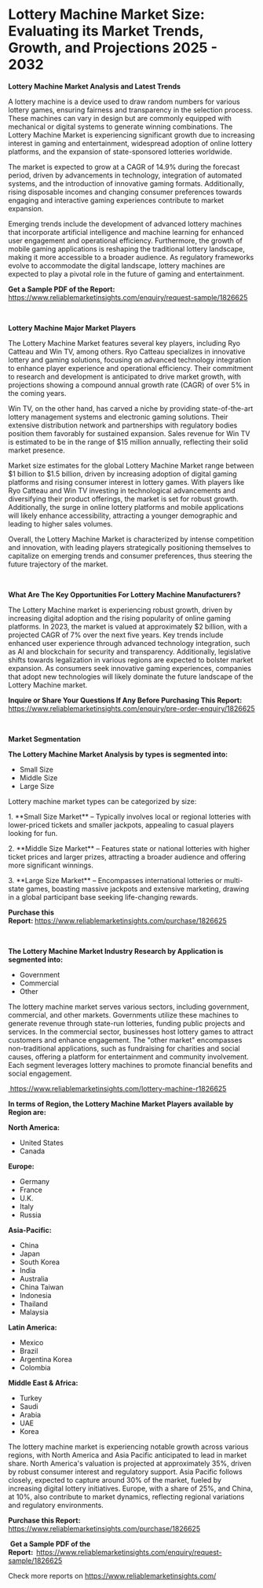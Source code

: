 <p><h1>Lottery Machine Market Size: Evaluating its Market Trends, Growth, and Projections 2025 - 2032</h1></p><p><strong>Lottery Machine Market Analysis and Latest Trends</strong></p>
<p><p>A lottery machine is a device used to draw random numbers for various lottery games, ensuring fairness and transparency in the selection process. These machines can vary in design but are commonly equipped with mechanical or digital systems to generate winning combinations. The Lottery Machine Market is experiencing significant growth due to increasing interest in gaming and entertainment, widespread adoption of online lottery platforms, and the expansion of state-sponsored lotteries worldwide. </p><p>The market is expected to grow at a CAGR of 14.9% during the forecast period, driven by advancements in technology, integration of automated systems, and the introduction of innovative gaming formats. Additionally, rising disposable incomes and changing consumer preferences towards engaging and interactive gaming experiences contribute to market expansion. </p><p>Emerging trends include the development of advanced lottery machines that incorporate artificial intelligence and machine learning for enhanced user engagement and operational efficiency. Furthermore, the growth of mobile gaming applications is reshaping the traditional lottery landscape, making it more accessible to a broader audience. As regulatory frameworks evolve to accommodate the digital landscape, lottery machines are expected to play a pivotal role in the future of gaming and entertainment.</p></p>
<p><strong>Get a Sample PDF of the Report:&nbsp;</strong> <a href="https://www.reliablemarketinsights.com/enquiry/request-sample/1826625?utm_campaign=2564&utm_medium=2&utm_source=Github&utm_content=ia&utm_term=09042025&utm_id=lottery-machine">https://www.reliablemarketinsights.com/enquiry/request-sample/1826625</a></p>
<p>&nbsp;</p>
<p><strong>Lottery Machine Major Market Players</strong></p>
<p><p>The Lottery Machine Market features several key players, including Ryo Catteau and Win TV, among others. Ryo Catteau specializes in innovative lottery and gaming solutions, focusing on advanced technology integration to enhance player experience and operational efficiency. Their commitment to research and development is anticipated to drive market growth, with projections showing a compound annual growth rate (CAGR) of over 5% in the coming years.</p><p>Win TV, on the other hand, has carved a niche by providing state-of-the-art lottery management systems and electronic gaming solutions. Their extensive distribution network and partnerships with regulatory bodies position them favorably for sustained expansion. Sales revenue for Win TV is estimated to be in the range of $15 million annually, reflecting their solid market presence.</p><p>Market size estimates for the global Lottery Machine Market range between $1 billion to $1.5 billion, driven by increasing adoption of digital gaming platforms and rising consumer interest in lottery games. With players like Ryo Catteau and Win TV investing in technological advancements and diversifying their product offerings, the market is set for robust growth. Additionally, the surge in online lottery platforms and mobile applications will likely enhance accessibility, attracting a younger demographic and leading to higher sales volumes.</p><p>Overall, the Lottery Machine Market is characterized by intense competition and innovation, with leading players strategically positioning themselves to capitalize on emerging trends and consumer preferences, thus steering the future trajectory of the market.</p></p>
<p>&nbsp;</p>
<p><strong>What Are The Key Opportunities For Lottery Machine Manufacturers?</strong></p>
<p><p>The Lottery Machine market is experiencing robust growth, driven by increasing digital adoption and the rising popularity of online gaming platforms. In 2023, the market is valued at approximately $2 billion, with a projected CAGR of 7% over the next five years. Key trends include enhanced user experience through advanced technology integration, such as AI and blockchain for security and transparency. Additionally, legislative shifts towards legalization in various regions are expected to bolster market expansion. As consumers seek innovative gaming experiences, companies that adopt new technologies will likely dominate the future landscape of the Lottery Machine market.</p></p>
<p><strong>Inquire or Share Your Questions If Any Before Purchasing This Report:</strong> <a href="https://www.reliablemarketinsights.com/enquiry/pre-order-enquiry/1826625?utm_campaign=2564&utm_medium=2&utm_source=Github&utm_content=ia&utm_term=09042025&utm_id=lottery-machine">https://www.reliablemarketinsights.com/enquiry/pre-order-enquiry/1826625</a></p>
<p>&nbsp;</p>
<p><strong>Market Segmentation</strong></p>
<p><strong>The Lottery Machine Market Analysis by types is segmented into:</strong></p>
<p><ul><li>Small Size</li><li>Middle Size</li><li>Large Size</li></ul></p>
<p><p>Lottery machine market types can be categorized by size: </p><p>1. **Small Size Market** – Typically involves local or regional lotteries with lower-priced tickets and smaller jackpots, appealing to casual players looking for fun.</p><p>2. **Middle Size Market** – Features state or national lotteries with higher ticket prices and larger prizes, attracting a broader audience and offering more significant winnings.</p><p>3. **Large Size Market** – Encompasses international lotteries or multi-state games, boasting massive jackpots and extensive marketing, drawing in a global participant base seeking life-changing rewards.</p></p>
<p><strong>Purchase this Report:&nbsp;</strong><a href="https://www.reliablemarketinsights.com/purchase/1826625?utm_campaign=2564&utm_medium=2&utm_source=Github&utm_content=ia&utm_term=09042025&utm_id=lottery-machine">https://www.reliablemarketinsights.com/purchase/1826625</a></p>
<p>&nbsp;</p>
<p><strong>The Lottery Machine Market Industry Research by Application is segmented into:</strong></p>
<p><ul><li>Government</li><li>Commercial</li><li>Other</li></ul></p>
<p><p>The lottery machine market serves various sectors, including government, commercial, and other markets. Governments utilize these machines to generate revenue through state-run lotteries, funding public projects and services. In the commercial sector, businesses host lottery games to attract customers and enhance engagement. The "other market" encompasses non-traditional applications, such as fundraising for charities and social causes, offering a platform for entertainment and community involvement. Each segment leverages lottery machines to promote financial benefits and social engagement.</p></p>
<p><a href="https://www.reliablemarketinsights.com/lottery-machine-r1826625?utm_campaign=2564&utm_medium=2&utm_source=Github&utm_content=ia&utm_term=09042025&utm_id=lottery-machine">&nbsp;https://www.reliablemarketinsights.com/lottery-machine-r1826625</a></p>
<p><strong>In terms of Region, the Lottery Machine Market Players available by Region are:</strong></p>
<p>
    <p> <strong> North America: </strong>
        <ul>
            <li>United States</li>
            <li>Canada</li>
        </ul>
        </p> 
    <p> <strong> Europe: </strong>
        <ul>
            <li>Germany</li>
            <li>France</li>
            <li>U.K.</li>
            <li>Italy</li>
            <li>Russia</li>
        </ul>
        </p> 
    <p> <strong> Asia-Pacific: </strong>
        <ul>
            <li>China</li>
            <li>Japan</li>
            <li>South Korea</li>
            <li>India</li>
            <li>Australia</li>
            <li>China Taiwan</li>
            <li>Indonesia</li>
            <li>Thailand</li>
            <li>Malaysia</li>
        </ul>
        </p> 
    <p> <strong> Latin America: </strong>
        <ul>
            <li>Mexico</li>
            <li>Brazil</li>
            <li>Argentina Korea</li>
            <li>Colombia</li>
        </ul>
        </p> 
    <p> <strong> Middle East & Africa: </strong>
        <ul>
            <li>Turkey</li>
            <li>Saudi</li>
            <li>Arabia</li>
            <li>UAE</li>
            <li>Korea</li>
        </ul>
    </p>
    </p>
<p><p>The lottery machine market is experiencing notable growth across various regions, with North America and Asia Pacific anticipated to lead in market share. North America's valuation is projected at approximately 35%, driven by robust consumer interest and regulatory support. Asia Pacific follows closely, expected to capture around 30% of the market, fueled by increasing digital lottery initiatives. Europe, with a share of 25%, and China, at 10%, also contribute to market dynamics, reflecting regional variations and regulatory environments.</p></p>
<p><strong>Purchase this Report: </strong><a href="https://www.reliablemarketinsights.com/purchase/1826625?utm_campaign=2564&utm_medium=2&utm_source=Github&utm_content=ia&utm_term=09042025&utm_id=lottery-machine">https://www.reliablemarketinsights.com/purchase/1826625</a></p>
<p>&nbsp;<strong>Get a Sample PDF of the Report:&nbsp;&nbsp;</strong><a href="https://www.reliablemarketinsights.com/enquiry/request-sample/1826625?utm_campaign=2564&utm_medium=2&utm_source=Github&utm_content=ia&utm_term=09042025&utm_id=lottery-machine">https://www.reliablemarketinsights.com/enquiry/request-sample/1826625</a></p>
<p><strong></strong></p>
<p>Check more reports on <a href="https://www.reliablemarketinsights.com/?utm_campaign=2564&utm_medium=2&utm_source=Github&utm_content=ia&utm_term=09042025&utm_id=lottery-machine">https://www.reliablemarketinsights.com/</a></p>
